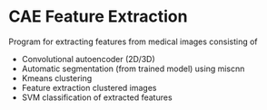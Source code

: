 # CAE Feature Extraction

Program for extracting features from medical images consisting of

- Convolutional autoencoder (2D/3D)
- Automatic segmentation (from trained model) using miscnn
- Kmeans clustering
- Feature extraction clustered images 
- SVM classification of extracted features 

